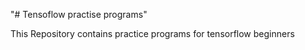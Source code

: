 "# Tensoflow practise programs" 

This Repository contains practice programs for tensorflow beginners
